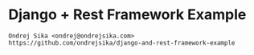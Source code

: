 # Django + Rest Framework Example

    Ondrej Sika <ondrej@ondrejsika.com>
    https://github.com/ondrejsika/django-and-rest-framework-example


